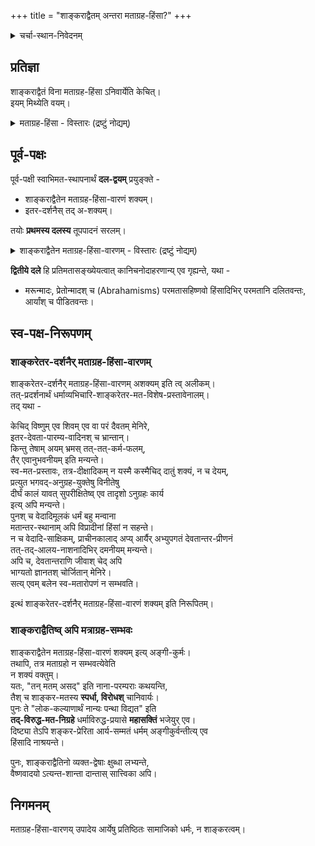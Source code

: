 +++
title = "शाङ्कराद्वैतम् अन्तरा मताग्रह-हिंसा?"
+++

<details><summary>चर्चा-स्थान-निवेदनम्</summary>

[चेतो-देव-जीवादि-तत्त्व-विचारः](https://groups.google.com/g/cheto-deva-jIvAdi/) इति काचन सन्देश-धारा वर्तते,  
यत्रेदम् किञ्चित् [प्रकाशितम्](https://groups.google.com/g/cheto-deva-jIvAdi/c/teSz0s06XIk) ।  
आसक्तास् तत्र दोष-निरूपण-प्रमुखान् अभिप्रायान् यथेष्टम् प्रकटयितुम् अर्हन्ति (तथा करणीयम् एवेत्य् आग्रहस् तु नास्ति)। 
</details>


## प्रतिज्ञा
शाङ्कराद्वैतं विना मताग्रह-हिंसा ऽनिवार्येति केचित्।  
इयम् मिथ्येति वयम्। 

<details><summary>मताग्रह-हिंसा - विस्तारः (द्रष्टुं नोद्यम्)</summary>

अत्र मताग्रह-हिंसा नाम  
पर-मतानुयायिनां मारण--देवालय-नाशनादिभिर् दमनेन  
+आर्याभ्युपगत-धर्म-व्यभिचारः। 
</details>


## पूर्व-पक्षः
पूर्व-पक्षी स्वाभिमत-स्थापनार्थं **दल-द्वयम्** प्रयुङ्क्ते - 

- शाङ्कराद्वैतेन मताग्रह-हिंसा-वारणं शक्यम्। 
- इतर-दर्शनैस् तद् अ-शक्यम्। 

तयोः **प्रथमस्य दलस्य** तूपपादनं सरलम्। 

<details><summary>शाङ्कराद्वैतेन मताग्रह-हिंसा-वारणम् - विस्तारः (द्रष्टुं नोद्यम्)</summary>

शाङ्कराद्वैतं सार्वत्रिकानुभवम् अवल्म्बते - अवस्थात्रयमीमांसाश्रयत्वात्।  
ततः परम् ब्रह्म निर्विशेषं चिन्मात्रं किञ्चिद् इति लभ्यते।  
ततो देवता-विशेष-रूपैस् तद्-आराधनम् अ-पारमार्थिकम् इति सन्तिष्ठते।  
ततो देवता-विशेषात्यासक्त्या  
बलेन परेषु देवता-विशेषस्य आरोपो वार्यते।  
इत्थं शाङ्कराद्वैतेन मत-हिंसा-वारणं शक्यम् इति सिद्धम्।
</details>

**द्वितीये दले** हि प्रतिमतासङ्ख्येयत्वात् कानिचनोदाहरणान्य् एव गृह्यन्ते, यथा -

- मरून्मादः, प्रेतोन्मादश् च (Abrahamisms) परमतासहिष्णवो हिंसादिभिर् परमतानि दलितवन्तः, आर्यांश् च पीडितवन्तः। 

## स्व-पक्ष-निरूपणम्
### शाङ्करेतर-दर्शनैर् मताग्रह-हिंसा-वारणम्
शाङ्करेतर-दर्शनैर् मताग्रह-हिंसा-वारणम् अशक्यम् इति त्व् अलीकम्।  
तत्-प्रदर्शनार्थं धर्माव्यभिचारि-शाङ्करेतर-मत-विशेष-प्रस्तावेनालम्।  
तद् यथा -  

केचिद् विष्णुम् एव शिवम् एव वा परं दैवतम् मेनिरे,  
इतर-देवता-पारम्य-वादिनश् च भ्रान्तान्।  
किन्तु तेषाम् अयम् भ्रमस् तत्-तत्-कर्म-फलम्,  
तैर् एवानुभवनीयम् इति मन्यन्ते।  
स्व-मत-प्रस्तावः, तत्र-दीक्षादिकम् न यस्मै कस्मैचिद् दातुं शक्यं, न च देयम्,  
प्रत्युत भगवद्-अनुग्रह-युक्तेषु विनीतेषु  
दीर्घं कालं यावत् सुपरीक्षितेष्व् एव तादृशो ऽनुग्रहः कार्य  
इत्य् अपि मन्यन्ते।  
पुनश् च वेदादिमूलकं धर्मं बहु मन्वाना  
मतान्तर-स्थानाम् अपि विप्रादीनां हिंसां न सहन्ते।  
न च वेदादि-साक्षिकम्, प्राचीनकालाद् अप्य् आर्यैर् अभ्युपगतं देवतान्तर-प्रीणनं  
तत्-तद्-आलय-नाशनादिभिर् दमनीयम् मन्यन्ते।  
अपि च, देवतान्तराणि जीवाश् चेद् अपि  
भाग्यतो ज्ञानतश् चोर्जितान् मेनिरे।  
सत्य् एवम् बलेन स्व-मतारोपणं न सम्भवति।  

इत्थं शाङ्करेतर-दर्शनैर् मताग्रह-हिंसा-वारणं शक्यम् इति निरूपितम्।

### शाङ्कराद्वैतिष्व् अपि मत्राग्रह-सम्भवः
शाङ्कराद्वैतेन मताग्रह-हिंसा-वारणं शक्यम् इत्य् अङ्गी-कुर्मः।  
तथापि, तत्र मताग्रहो न सम्भवत्येवेति  
न शक्यं वक्तुम्।  
यतः, "तन् मतम् असद्" इति नाना-परम्पराः कथयन्ति,  
तैश् च शाङ्कर-मतस्य **स्पर्धा, विरोधश्** चानिवार्यः।   
पुनः ते "लोक-कल्याणार्थं नान्यः पन्था विद्यत" इति  
**तद्-विरुद्ध-मत-निग्रहे** धर्माविरुद्ध-प्रयासे **महासक्तिं** भजेयुर् एव।  
दिष्ट्या तेऽपि शङ्कर-प्रेरिता आर्य-सम्मतं धर्मम् अङ्गीकुर्वन्तीत्य् एव  
हिंसादि नाश्रयन्ते। 

पुनः, शाङ्कराद्वैतिनो व्यक्त-द्वेषाः क्षुब्धा लभ्यन्ते,  
वैष्णवादयो ऽत्यन्त-शान्ता दान्तास् सात्त्विका अपि। 

## निगमनम्
मताग्रह-हिंसा-वारणय् उपादेय आर्येषु प्रतिष्ठितः सामाजिको धर्मः, न शाङ्करत्वम्। 